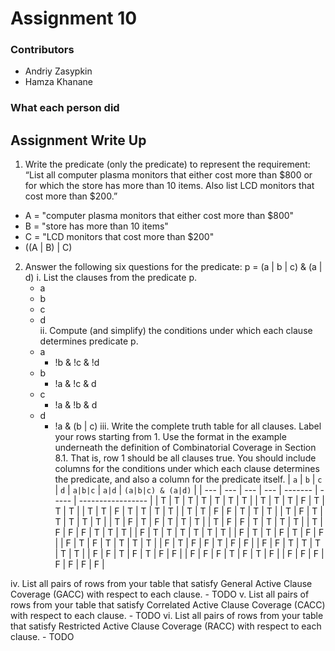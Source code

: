 # Assignment 10

### Contributors
- Andriy Zasypkin
- Hamza Khanane

### What each person did

<div style="page-break-after: always;"></div>

## Assignment Write Up

1. Write the predicate (only the predicate) to represent the requirement:
“List all computer plasma monitors that either cost more than $800 or for
which the store has more than 10 items. Also list LCD monitors that cost
more than $200.”
  - A = "computer plasma monitors that either cost more than $800"
  - B = "store has more than 10 items"
  - C = "LCD monitors that cost more than $200"
  - ((A | B) | C)

2. Answer the following six questions for the predicate:
   p = (a | b | c) & (a | d)
  i.   List the clauses from the predicate p.
      - a      
      - b  
      - c
      - d    
  ii.  Compute (and simplify) the conditions under which each clause
       determines predicate p.
      - a
        - !b & !c & !d
      - b
        - !a & !c & d
      - c
        - !a & !b & d
      - d
        - !a & (b | c)
  iii. Write the complete truth table for all clauses. Label your rows starting
       from 1. Use the format in the example underneath the definition of
       Combinatorial Coverage in Section 8.1. That is, row 1 should be all
       clauses true. You should include columns for the conditions under
       which each clause determines the predicate, and also a column for the
       predicate itself.
      | `a` | `b` | `c` | `d` | `a|b|c` | `a|d` | `(a|b|c) & (a|d)` |
      | --- | --- | --- | --- | ------- | ----- | ----------------- |
      |  T  |  T  |  T  |  T  |    T    |   T   |        T          |
      |  T  |  T  |  T  |  F  |    T    |   T   |        T          |
      |  T  |  T  |  F  |  T  |    T    |   T   |        T          |
      |  T  |  T  |  F  |  F  |    T    |   T   |        T          |
      |  T  |  F  |  T  |  T  |    T    |   T   |        T          |
      |  T  |  F  |  T  |  F  |    T    |   T   |        T          |
      |  T  |  F  |  F  |  T  |    T    |   T   |        T          |
      |  T  |  F  |  F  |  F  |    T    |   T   |        T          |
      |  F  |  T  |  T  |  T  |    T    |   T   |        T          |
      |  F  |  T  |  T  |  F  |    T    |   F   |        F          |
      |  F  |  T  |  F  |  T  |    T    |   T   |        T          |
      |  F  |  T  |  F  |  F  |    T    |   F   |        F          |
      |  F  |  F  |  T  |  T  |    T    |   T   |        T          |
      |  F  |  F  |  T  |  F  |    T    |   F   |        F          |
      |  F  |  F  |  F  |  T  |    F    |   T   |        F          |
      |  F  |  F  |  F  |  F  |    F    |   F   |        F          |

  iv. List all pairs of rows from your table that satisfy
      General Active Clause Coverage (GACC) with respect to each clause.
      - TODO
  v.  List all pairs of rows from your table that satisfy Correlated Active
      Clause Coverage (CACC) with respect to each clause.
      - TODO
  vi. List all pairs of rows from your table that satisfy Restricted Active
      Clause Coverage (RACC) with respect to each clause.
      - TODO
